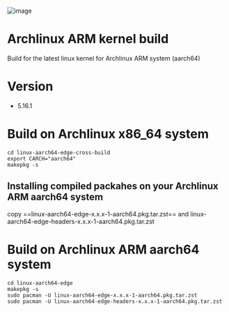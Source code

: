 ![image](https://user-images.githubusercontent.com/68618182/149712738-3294351d-208f-4103-bc54-4fb0556e1524.png)

# Archlinux ARM kernel build
Build for the latest linux kernel for Archlinux ARM system (aarch64)

# Version

- 5.16.1

# Build on Archlinux x86_64 system

    cd linux-aarch64-edge-cross-build
    export CARCH="aarch64"
    makepkg -s
    
## Installing compiled packahes on your Archlinux ARM aarch64 system  

copy ==linux-aarch64-edge-x.x.x-1-aarch64.pkg.tar.zst== and linux-aarch64-edge-headers-x.x.x-1-aarch64.pkg.tar.zst 
    
# Build on Archlinux ARM aarch64 system

    cd linux-aarch64-edge
    makepkg -s
    sudo pacman -U linux-aarch64-edge-x.x.x-1-aarch64.pkg.tar.zst  
    sudo pacman -U linux-aarch64-edge-headers-x.x.x-1-aarch64.pkg.tar.zst 
